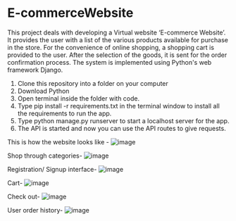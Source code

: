 # E-commerceWebsite
This project deals with developing a Virtual website ‘E-commerce Website’. It provides the user with a list of the various products available for purchase in the store. For the convenience of online shopping, a shopping cart is provided to the user. After the selection of the goods, it is sent for the order confirmation process. The system is implemented using Python's web framework Django.

1. Clone this repository into a folder on your computer
2. Download Python
3. Open terminal inside the folder with code.
4. Type pip install -r requirements.txt in the terminal window to install all the requirements to run the app.
5. Type python manage.py runserver to start a localhost server for the app.
6. The API is started and now you can use the API routes to give requests.



This is how the website looks like -
![image](https://user-images.githubusercontent.com/83286442/201951016-50e91888-6b4c-443d-aac7-d9494ca86212.png)

Shop through categories- 
![image](https://user-images.githubusercontent.com/83286442/201951931-21d5077b-44f4-4359-9f24-f3a546929e55.png)
 
Registration/ Signup interface- 
![image](https://user-images.githubusercontent.com/83286442/201951402-da605ca8-6e27-4d87-9e5b-ea9ca2a9d458.png)

Cart- 
![image](https://user-images.githubusercontent.com/83286442/201951560-a0254d83-a173-4bb0-951d-1d4aa58282a2.png)

Check out- 
![image](https://user-images.githubusercontent.com/83286442/201951661-6e60915a-d861-45d1-bff2-8e5a4ac285f0.png)

User order history- 
![image](https://user-images.githubusercontent.com/83286442/201951798-e51738da-fafe-4735-933c-42675a5a1c9b.png)
